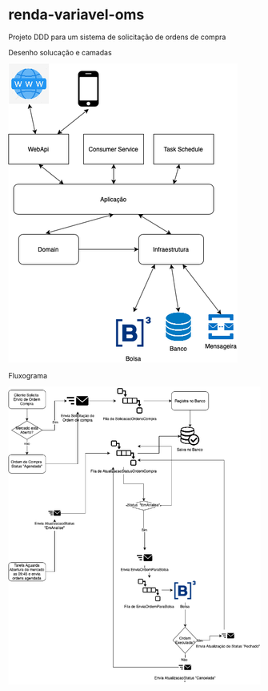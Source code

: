 # renda-variavel-oms
Projeto DDD para um sistema de solicitação de ordens de compra

Desenho solucação e camadas

<img src="img/OMS-Camadas-Page-1.png">

Fluxograma

<img src="img/OMS-Camadas-Page-2.png">